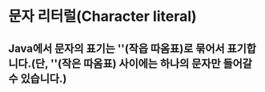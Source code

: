 # 문자 리터럴(Character literal)
## Java에서 문자의 표기는 ''(작읍 따옴표)로 묶어서 표기합니다.(단, ''(작은 따옴표) 사이에는 하나의 문자만 들어갈 수 있습니다.)

